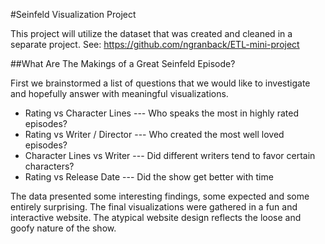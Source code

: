 #Seinfeld Visualization Project

This project will utilize the dataset that was created and cleaned in a separate project.
See: https://github.com/ngranback/ETL-mini-project


##What Are The Makings of a Great Seinfeld Episode?

First we brainstormed a list of questions that we would like to investigate and hopefully answer with meaningful visualizations.
- Rating vs Character Lines --- Who speaks the most in highly rated episodes?
- Rating vs Writer / Director --- Who created the most well loved episodes?
- Character Lines vs Writer --- Did different writers tend to favor certain characters?
- Rating vs Release Date --- Did the show get better with time

The data presented some interesting findings, some expected and some entirely surprising. 
The final visualizations were gathered in a fun and interactive website. The atypical website design reflects the loose and goofy nature of the show.
